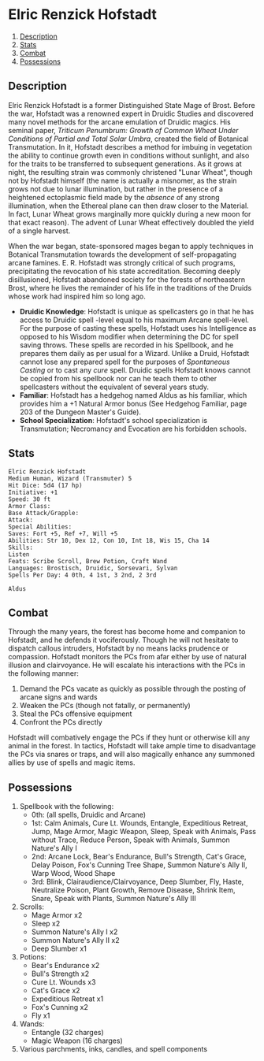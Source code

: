 # Elric Renzick Hofstadt

1. [Description](#description)
2. [Stats](#stats)
3. [Combat](#combat)
4. [Possessions](#possessions)

## Description

Elric Renzick Hofstadt is a former Distinguished State Mage of Brost. Before the war, Hofstadt was a renowned expert in Druidic Studies and discovered many novel methods for the arcane emulation of Druidic magics. His seminal paper, _Triticum Penumbrum: Growth of Common Wheat Under Conditions of Partial and Total Solar Umbra_, created the field of Botanical Transmutation. In it, Hofstadt describes a method for imbuing in vegetation the ability to continue growth even in conditions without sunlight, and also for the traits to be transferred to subsequent generations. As it grows at night, the resulting strain was commonly christened "Lunar Wheat", though not by Hofstadt himself (the name is actually a misnomer, as the strain grows not due to lunar illumination, but rather in the presence of a heightened ectoplasmic field made by the _absence_ of any strong illumination, when the Ethereal plane can then draw closer to the Material. In fact, Lunar Wheat grows marginally more quickly during a new moon for that exact reason). The advent of Lunar Wheat effectively doubled the yield of a single harvest.

When the war began, state-sponsored mages began to apply techniques in Botanical Transmutation towards the development of self-propagating arcane famines. E. R. Hofstadt was strongly critical of such programs, precipitating the revocation of his state accreditation. Becoming deeply disillusioned, Hofstadt abandoned society for the forests of northeastern Brost, where he lives the remainder of his life in the traditions of the Druids whose work had inspired him so long ago.

* **Druidic Knowledge**: Hofstadt is unique as spellcasters go in that he has access to Druidic spell -level equal to his maximum Arcane spell-level. For the purpose of casting these spells, Hofstadt uses his Intelligence as opposed to his Wisdom modifier when determining the DC for spell saving throws. These spells are recorded in his Spellbook, and he prepares them daily as per usual for a Wizard. Unlike a Druid, Hofstadt cannot lose any prepared spell for the purposes of _Spontaneous Casting_ or to cast any _cure_ spell. Druidic spells Hofstadt knows cannot be copied from his spellbook nor can he teach them to other spellcasters without the equivalent of several years study.
* **Familiar**: Hofstadt has a hedgehog named Aldus as his familiar, which provides him a +1 Natural Armor bonus (See Hedgehog Familiar, page 203 of the Dungeon Master's Guide). 
* **School Specialization**: Hofstadt's school specialization is Transmutation; Necromancy and Evocation are his forbidden schools.

## Stats
```
Elric Renzick Hofstadt
Medium Human, Wizard (Transmuter) 5
Hit Dice: 5d4 (17 hp)
Initiative: +1
Speed: 30 ft
Armor Class: 
Base Attack/Grapple: 
Attack: 
Special Abilities: 
Saves: Fort +5, Ref +7, Will +5
Abilities: Str 10, Dex 12, Con 10, Int 18, Wis 15, Cha 14
Skills: 
Listen 
Feats: Scribe Scroll, Brew Potion, Craft Wand
Languages: Brostisch, Druidic, Sorsevari, Sylvan
Spells Per Day: 4 0th, 4 1st, 3 2nd, 2 3rd
```

```
Aldus

```

## Combat

Through the many years, the forest has become home and companion to Hofstadt, and he defends it vociferously. Though he will not hesitate to dispatch callous intruders, Hofstadt by no means lacks prudence or compassion. Hofstadt monitors the PCs from afar either by use of natural illusion and clairvoyance. He will escalate his interactions with the PCs in the following manner:

1. Demand the PCs vacate as quickly as possible through the posting of arcane signs and wards
2. Weaken the PCs (though not fatally, or permanently)
3. Steal the PCs offensive equipment
4. Confront the PCs directly

Hofstadt will combatively engage the PCs if they hunt or otherwise kill any animal in the forest. In tactics, Hofstadt will take ample time to disadvantage the PCs via snares or traps, and will also magically enhance any summoned allies by use of spells and magic items.

## Possessions

1. Spellbook with the following:
    * 0th: (all spells, Druidic and Arcane)
    * 1st: Calm Animals, Cure Lt. Wounds, Entangle, Expeditious Retreat, Jump, Mage Armor, Magic Weapon, Sleep, Speak with Animals, Pass without Trace, Reduce Person, Speak with Animals, Summon Nature's Ally I
    * 2nd: Arcane Lock, Bear's Endurance, Bull's Strength, Cat's Grace, Delay Poison, Fox's Cunning Tree Shape, Summon Nature's Ally II, Warp Wood, Wood Shape
    * 3rd: Blink, Clairaudience/Clairvoyance, Deep Slumber, Fly, Haste, Neutralize Poison, Plant Growth, Remove Disease, Shrink Item, Snare, Speak with Plants, Summon Nature's Ally III
2. Scrolls:
    * Mage Armor x2
    * Sleep x2
    * Summon Nature's Ally I x2
    * Summon Nature's Ally II x2
    * Deep Slumber x1
3. Potions:
    * Bear's Endurance x2
    * Bull's Strength x2
    * Cure Lt. Wounds x3
    * Cat's Grace x2
    * Expeditious Retreat x1
    * Fox's Cunning x2
    * Fly x1
4. Wands:
    * Entangle (32 charges)
    * Magic Weapon (16 charges)
5. Various parchments, inks, candles, and spell components
